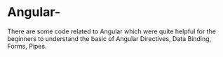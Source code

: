 # Angular-
There are some code related to Angular which were quite helpful for the beginners to understand the basic of Angular Directives, Data Binding, Forms, Pipes.
